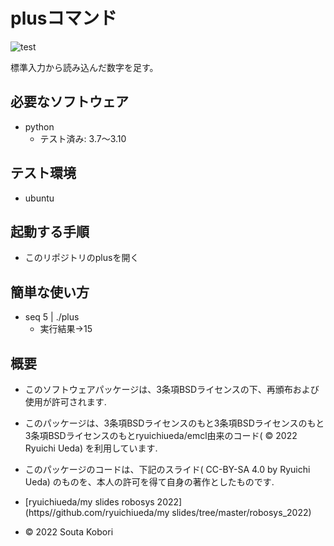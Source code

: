 # plusコマンド

![test](https://github.com/souta-pqr/Souta-Kobori/actions/workflows/test.yml/badge.svg)

標準入力から読み込んだ数字を足す。

## 必要なソフトウェア

* python
  * テスト済み: 3.7～3.10

## テスト環境
* ubuntu

## 起動する手順
* このリポジトリのplusを開く

## 簡単な使い方
* seq 5 | ./plus
  * 実行結果→15

## 概要
* このソフトウェアパッケージは、3条項BSDライセンスの下、再頒布および使用が許可されます.
* このパッケージは、3条項BSDライセンスのもと3条項BSDライセンスのもと3条項BSDライセンスのもとryuichiueda/emcl由来のコード( © 2022 Ryuichi Ueda) を利用しています.
* このパッケージのコードは、下記のスライド( CC-BY-SA 4.0 by Ryuichi Ueda) のものを、本人の許可を得て自身の著作としたものです.
* [ryuichiueda/my slides robosys 2022](https//github.com/ryuichiueda/my slides/tree/master/robosys_2022)

* © 2022 Souta Kobori
